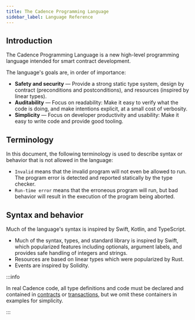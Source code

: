 ```yaml
---
title: The Cadence Programming Language
sidebar_label: Language Reference
---
```


## Introduction

The Cadence Programming Language is a new high-level programming language intended for smart contract development.

The language's goals are, in order of importance:

- **Safety and security** — Provide a strong static type system, design by contract (preconditions and postconditions), and resources (inspired by linear types).
- **Auditability** — Focus on readability: Make it easy to verify what the code is doing, and make intentions explicit, at a small cost of verbosity.
- **Simplicity** — Focus on developer productivity and usability: Make it easy to write code and provide good tooling.

## Terminology

In this document, the following terminology is used to describe syntax or behavior that is not allowed in the language:

- `Invalid` means that the invalid program will not even be allowed to run. The program error is detected and reported statically by the type checker.
- `Run-time error` means that the erroneous program will run, but bad behavior will result in the execution of the program being aborted.

## Syntax and behavior

Much of the language's syntax is inspired by Swift, Kotlin, and TypeScript.

- Much of the syntax, types, and standard library is inspired by Swift, which popularized features including optionals, argument labels, and provides safe handling of integers and strings.
- Resources are based on linear types which were popularized by Rust.
- Events are inspired by Solidity.

:::info

In real Cadence code, all type definitions and code must be declared and contained in [contracts] or [transactions], but we omit these containers in examples for simplicity.

:::

<!-- Relative links. Will not render on the page -->

[contracts]: ./contracts.mdx
[transactions]: ./transactions.md
